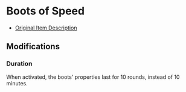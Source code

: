 # Boots of Speed

- [Original Item Description](https://www.dndbeyond.com/magic-items/4589-boots-of-speed)

## Modifications

### Duration

When activated, the boots' properties last for 10 rounds, instead of 10 minutes.
